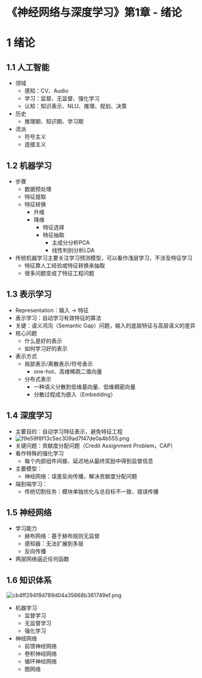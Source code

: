 # 《神经网络与深度学习》第1章 - 绪论


# 1 绪论
## 1.1 人工智能
- 领域
	- 感知：CV、Audio
	- 学习：监督、无监督、强化学习
	- 认知：知识表示、NLU、推理、规划、决策
- 历史
	- 推理期、知识期、学习期
- 流派
	- 符号主义
	- 连接主义

## 1.2 机器学习
- 步骤
	- 数据预处理
	- 特征提取
	- 特征转换
		- 升维
		- 降维
			- 特征选择
			- 特征抽取
				- 主成分分析PCA
				- 线性判别分析LDA
- 传统机器学习主要关注学习预测模型，可以看作浅层学习，不涉及特征学习
	- 特征靠人工经验或特征转换来抽取
	- 很多问题变成了特征工程问题

## 1.3 表示学习
- Representation：输入 -> 特征
- 表示学习：自动学习有效特征的算法
- 关键：语义鸿沟（Semantic Gap）问题，输入的底层特征与高层语义的差异
- 核心问题
	- 什么是好的表示
	- 如何学习好的表示
- 表示方式
	- 局部表示/离散表示/符号表示
		- one-hot、高维稀疏二值向量
	- 分布式表示
		- 一种语义分散到低维基向量、低维稠密向量
		- 分散过程成为嵌入（Embedding）

## 1.4 深度学习
- 主要目的：自动学习特征表示，避免特征工程
- ![f9e59f8f13c5ec309ad7f47de0a4b555.png](/blog/_resources/ce038e15e5304abc93139528213b00e1.png)
- 关键问题：贡献度分配问题（Credit Assignment Problem，CAP）
- 看作特殊的强化学习
	- 每个内部组件间接、延迟地从最终奖励中得到监督信息
- 主要模型：
	- 神经网络：误差反向传播，解决贡献度分配问题
- 端到端学习：
	- 传统切割任务：模块单独优化与总目标不一致、错误传播

## 1.5 神经网络
- 学习能力
	- 赫布网络：基于赫布规则无监督
	- 感知器：无法扩展到多层
	- 反向传播
- 两层网络逼近任何函数

## 1.6 知识体系
![cb4ff294f8d789d04a35668b361749ef.png](/blog/_resources/c5a28234242e4e96b7769a6f50853314.png)
- 机器学习
	- 监督学习
	- 无监督学习
	- 强化学习
- 神经网络
	- 前馈神经网络
	- 卷积神经网络
	- 循环神经网络
	- 图网络


